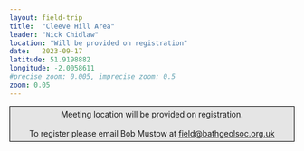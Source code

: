```yaml
---
layout: field-trip
title:  "Cleeve Hill Area"
leader: "Nick Chidlaw"
location: "Will be provided on registration"
date:   2023-09-17
latitude: 51.9198882
longitude: -2.0058611
#precise zoom: 0.005, imprecise zoom: 0.5
zoom: 0.05
---
```

<div style="    border: 1px solid black;
    padding: 5px;
    background-color: #e5e5e5;
    max-width: 600px;
    text-align: center;
    margin: auto; margin-bottom: 20px;">Meeting location will be provided on registration.<br><br>To register please email Bob Mustow at <a href="mailto:field@bathgeolsoc.org.uk">field@bathgeolsoc.org.uk</a></div>